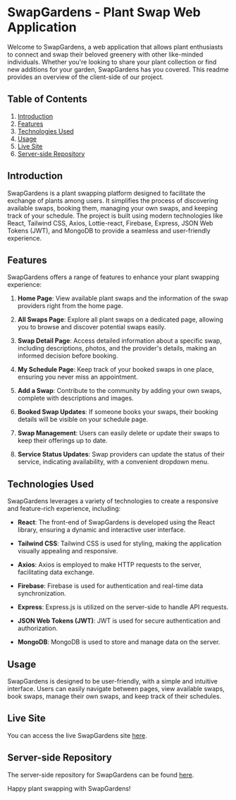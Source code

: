 # SwapGardens - Plant Swap Web Application

Welcome to SwapGardens, a web application that allows plant enthusiasts to connect and swap their beloved greenery with other like-minded individuals. Whether you're looking to share your plant collection or find new additions for your garden, SwapGardens has you covered. This readme provides an overview of the client-side of our project.

## Table of Contents

1. [Introduction](#introduction)
2. [Features](#features)
3. [Technologies Used](#technologies-used)
4. [Usage](#usage)
5. [Live Site](#live-site)
6. [Server-side Repository](#server-side-repository)

## Introduction

SwapGardens is a plant swapping platform designed to facilitate the exchange of plants among users. It simplifies the process of discovering available swaps, booking them, managing your own swaps, and keeping track of your schedule. The project is built using modern technologies like React, Tailwind CSS, Axios, Lottie-react, Firebase, Express, JSON Web Tokens (JWT), and MongoDB to provide a seamless and user-friendly experience.

## Features

SwapGardens offers a range of features to enhance your plant swapping experience:

1. **Home Page**: View available plant swaps and the information of the swap providers right from the home page.

2. **All Swaps Page**: Explore all plant swaps on a dedicated page, allowing you to browse and discover potential swaps easily.

3. **Swap Detail Page**: Access detailed information about a specific swap, including descriptions, photos, and the provider's details, making an informed decision before booking.

4. **My Schedule Page**: Keep track of your booked swaps in one place, ensuring you never miss an appointment.

5. **Add a Swap**: Contribute to the community by adding your own swaps, complete with descriptions and images.

6. **Booked Swap Updates**: If someone books your swaps, their booking details will be visible on your schedule page.

7. **Swap Management**: Users can easily delete or update their swaps to keep their offerings up to date.

8. **Service Status Updates**: Swap providers can update the status of their service, indicating availability, with a convenient dropdown menu.

## Technologies Used

SwapGardens leverages a variety of technologies to create a responsive and feature-rich experience, including:

- **React**: The front-end of SwapGardens is developed using the React library, ensuring a dynamic and interactive user interface.

- **Tailwind CSS**: Tailwind CSS is used for styling, making the application visually appealing and responsive.

- **Axios**: Axios is employed to make HTTP requests to the server, facilitating data exchange.

- **Firebase**: Firebase is used for authentication and real-time data synchronization.

- **Express**: Express.js is utilized on the server-side to handle API requests.

- **JSON Web Tokens (JWT)**: JWT is used for secure authentication and authorization.

- **MongoDB**: MongoDB is used to store and manage data on the server.

## Usage

SwapGardens is designed to be user-friendly, with a simple and intuitive interface. Users can easily navigate between pages, view available swaps, book swaps, manage their own swaps, and keep track of their schedules.

## Live Site

You can access the live SwapGardens site [here](https://swapgardens.netlify.app/).

## Server-side Repository

The server-side repository for SwapGardens can be found [here](https://github.com/mdsejan/swap-gardens-server).

Happy plant swapping with SwapGardens!
